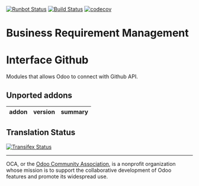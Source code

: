 [![Runbot Status](https://runbot.odoo-community.org/runbot/badge/flat/229/10.0.svg)](https://runbot.odoo-community.org/runbot/repo/github-com-oca-interface-github-229)
[![Build Status](https://travis-ci.org/OCA/interface-github.svg?branch=10.0)](https://travis-ci.org/OCA/interface-github)
[![codecov](https://codecov.io/gh/OCA/interface-github/branch/10.0/graph/badge.svg)](https://codecov.io/gh/OCA/interface-github)


# Business Requirement Management


# Interface Github

Modules that allows Odoo to connect with Github API.

[//]: # (addons)

Unported addons
---------------
addon | version | summary
--- | --- | ---


[//]: # (end addons)

Translation Status
------------------
[![Transifex Status](https://www.transifex.com/projects/p/OCA-interface-github-10-0/chart/image_png)](https://www.transifex.com/projects/p/OCA-interface-github-10-0)

----

OCA, or the [Odoo Community Association](http://odoo-community.org/), is a nonprofit organization whose
mission is to support the collaborative development of Odoo features and
promote its widespread use.
